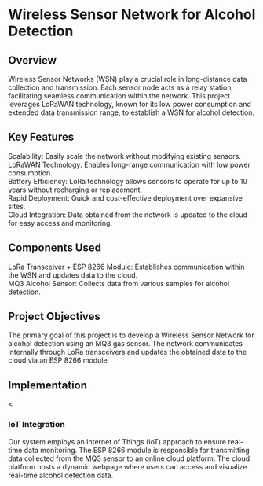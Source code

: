 <h1>Wireless Sensor Network for Alcohol Detection</h1>
<h2>Overview</h2>
Wireless Sensor Networks (WSN) play a crucial role in long-distance data collection and transmission. Each sensor node acts as a relay station, facilitating seamless communication within the network. This project leverages LoRaWAN technology, known for its low power consumption and extended data transmission range, to establish a WSN for alcohol detection.<br>

<h2>Key Features</h2>
Scalability: Easily scale the network without modifying existing sensors.<br>
LoRaWAN Technology: Enables long-range communication with low power consumption.<br>
Battery Efficiency: LoRa technology allows sensors to operate for up to 10 years without recharging or replacement.<br>
Rapid Deployment: Quick and cost-effective deployment over expansive sites.<br>
Cloud Integration: Data obtained from the network is updated to the cloud for easy access and monitoring.<br>
<h2>Components Used</h2>
LoRa Transceiver + ESP 8266 Module: Establishes communication within the WSN and updates data to the cloud.<br>
MQ3 Alcohol Sensor: Collects data from various samples for alcohol detection.<br>
<h2>Project Objectives</h2>
The primary goal of this project is to develop a Wireless Sensor Network for alcohol detection using an MQ3 gas sensor. The network communicates internally through LoRa transceivers and updates the obtained data to the cloud via an ESP 8266 module.<br>

<h2>Implementation</h2>
<<h3>IoT Integration</h3>
Our system employs an Internet of Things (IoT) approach to ensure real-time data monitoring. The ESP 8266 module is responsible for transmitting data collected from the MQ3 sensor to an online cloud platform. The cloud platform hosts a dynamic webpage where users can access and visualize real-time alcohol detection data.<br>
